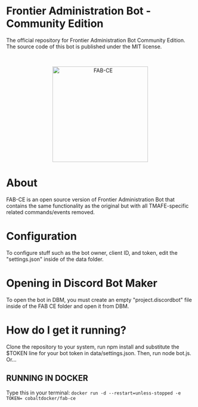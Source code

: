 # Frontier Administration Bot - Community Edition
The official repository for Frontier Administration Bot Community Edition. The source code of this bot is published under the MIT license.
<div align="center">
  <br />
  <p>
  <a href="https://github.com/Konnor88/FAB-CE"><img src="https://tmafe.com/images/fabceicon.png" width="256" alt="FAB-CE" /></a>
  </p>
  </div>
  <h1>About </h1>
  <p> FAB-CE is an open source version of Frontier Administration Bot that contains the same functionality as the original but with all TMAFE-specific related commands/events removed. </p>
  <h1>Configuration </h1>
 <p> To configure stuff such as the bot owner, client ID, and token, edit the "settings.json" inside of the data folder. </p>
<h1>Opening in Discord Bot Maker </h1>
  <p> To open the bot in DBM, you must create an empty "project.discordbot" file inside of the FAB CE folder and open it from DBM.
  <h1> How do I get it running? </h1>
  Clone the repository to your system, run npm install and substitute the $TOKEN line for your bot token in data/settings.json. Then, run node bot.js. Or...
  <h2>RUNNING IN DOCKER</h2>
  Type this in your terminal:
  <code>docker run -d --restart=unless-stopped -e TOKEN=<your-token-here> cobaltdocker/fab-ce</code>
